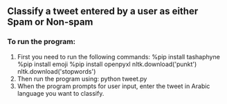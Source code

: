 ## Classify a tweet entered by a user as either Spam or Non-spam

### To run the program:
1. First you need to run the following commands:
           %pip install tashaphyne
           %pip install emoji
           %pip install openpyxl
           nltk.download('punkt') 
           nltk.download('stopwords')
 2. Then run the program using:
   python tweet.py
 3. When the program prompts for user input, enter the tweet in Arabic language you want to classify.
